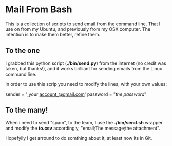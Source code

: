 # Mail From Bash

This is a collection of scripts to send email from the command line. That I use on from my Ubuntu, and 
previously from my OSX computer.  The intention is to make them better, refine them.


## To the one

I grabbed this python script (__./bin/send.py__) from the internet (no credit was taken, but thanks!), and it works brilliant for sending 
emails from the Linux command line.

In order to use this scrip you need to modify the lines, with your own values:

  sender = '_your account_@gmail.com'
  password = "_the password_"


## To the many!

When i need to send "spam", to the team, I use the __./bin/send.sh__ wrapper and modify the __to.csv__ 
accordingly, "email;The message;the attachment".

Hopefylly I get arround to do somthing about it, at least now its in Git.
